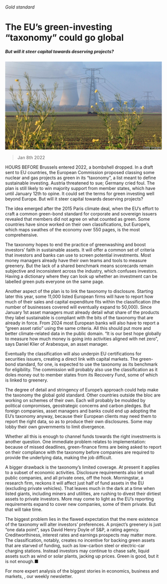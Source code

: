 ###### Gold standard

# The EU’s green-investing “taxonomy” could go global 

##### But will it steer capital towards deserving projects? 

![image](images/20220108_fnp503.jpg) 

> Jan 8th 2022 

HOURS BEFORE Brussels entered 2022, a bombshell dropped. In a draft sent to EU countries, the European Commission proposed classing some nuclear and gas projects as green in its “taxonomy”, a list meant to define sustainable investing. Austria threatened to sue; Germany cried foul. The plan is still likely to win majority support from member states, which have until January 12th to opine. It could set the terms for green investing well beyond Europe. But will it steer capital towards deserving projects?

The idea emerged after the 2015 Paris climate deal, when the EU’s effort to craft a common green-bond standard for corporate and sovereign issuers revealed that members did not agree on what counted as green. Some countries have since worked on their own classifications, but Europe’s, which maps swathes of the economy over 550 pages, is the most comprehensive.


The taxonomy hopes to end the practice of greenwashing and boost investors’ faith in sustainable assets. It will offer a common set of criteria that investors and banks can use to screen potential investments. Most money managers already have their own teams and tools to measure greenery. But the lack of a shared benchmark means scorecards remain subjective and inconsistent across the industry, which confuses investors. Having a dictionary where they can look up whether an investment can be labelled green puts everyone on the same page.

Another aspect of the plan is to link the taxonomy to disclosure. Starting later this year, some 11,000 listed European firms will have to report how much of their sales and capital expenditure fits within the classification (the number of businesses covered will eventually expand to 50,000). Since January 1st asset managers must already detail what share of the products they label sustainable is compliant with the bits of the taxonomy that are already in force. From 2024 most European banks will also have to report a “green asset ratio” using the same criteria. All this should put more and better climate-related data in the public domain. “It is our best hope globally to measure how much money is going into activities aligned with net zero”, says Daniel Klier of Arabesque, an asset manager.

Eventually the classification will also underpin EU certifications for securities issuers, creating a direct link with capital markets. The green-bond standard, for one, is expected to use the taxonomy as its benchmark for eligibility. The commission will probably also use the classification as it doles money out to member states from its Recovery Fund, some of which is linked to greenery.

The degree of detail and stringency of Europe’s approach could help make the taxonomy the global gold standard. Other countries outside the bloc are working on schemes of their own. Each will probably be moulded by political compromises, geostrategic concerns and carbon pledges. But foreign companies, asset managers and banks could end up adopting the EU’s taxonomy anyway, because their European clients may need them to report the right data, so as to produce their own disclosures. Some may lobby their own governments to limit divergence.

Whether all this is enough to channel funds towards the right investments is another question. One immediate problem relates to implementation: because of missed deadlines, green-finance firms are being asked to report on their compliance with the taxonomy before companies are required to provide the underlying data, making the job difficult.

A bigger drawback is the taxonomy’s limited coverage. At present it applies to a subset of economic activities. Disclosure requirements also let small public companies, and all private ones, off the hook. Morningstar, a research firm, reckons it will affect just half of fund assets in the EU (excluding private vehicles). That leaves much in the dark at a time when listed giants, including miners and utilities, are rushing to divest their dirtiest assets to private investors. More may come to light as the EU’s reporting requirements expand to cover new companies, some of them private. But that will take time.

The biggest problem lies in the flawed expectation that the mere existence of the taxonomy will alter investors’ preferences. A project’s greenery is just “one data point”, says David Henry Doyle of S&amp;P, a rating agency. Creditworthiness, interest rates and earnings prospects may matter more. The classification, notably, creates no incentive for backing green assets that are starved of funding, such as low-carbon steel or electric-car charging stations. Instead investors may continue to chase safe, liquid assets such as wind or solar plants, jacking up prices. Green is good, but it is not enough.■

For more expert analysis of the biggest stories in economics, business and markets, , our weekly newsletter.

